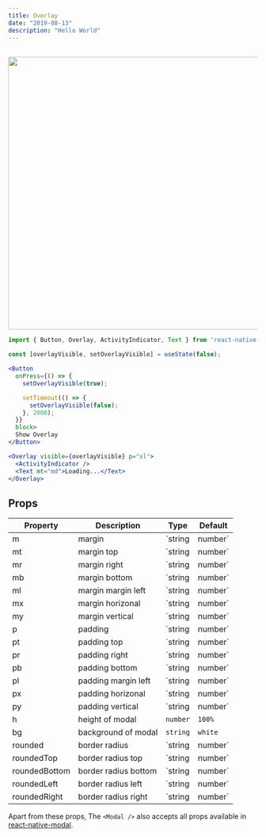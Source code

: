 ```yaml
---
title: Overlay
date: "2019-08-13"
description: "Hello World"
---
```


<br />

<img src="/images/docs/overlay/1.gif" class="mobile" style="height: 550px; width: auto;" />

<br />

```jsx
import { Button, Overlay, ActivityIndicator, Text } from 'react-native-magnus'

const [overlayVisible, setOverlayVisible] = useState(false);

<Button
  onPress={() => {
    setOverlayVisible(true);

    setTimeout(() => {
      setOverlayVisible(false);
    }, 2000);
  }}
  block>
  Show Overlay
</Button>

<Overlay visible={overlayVisible} p="xl">
  <ActivityIndicator />
  <Text mt="md">Loading...</Text>
</Overlay>
```

## Props

| Property      | Description          | Type              | Default |
| ------------- | -------------------- | ----------------- | ------- |
| m             | margin               | `string | number` | -       |
| mt            | margin top           | `string | number` | -       |
| mr            | margin right         | `string | number` | -       |
| mb            | margin bottom        | `string | number` | -       |
| ml            | margin margin left   | `string | number` | -       |
| mx            | margin horizonal     | `string | number` | -       |
| my            | margin vertical      | `string | number` | -       |
| p             | padding              | `string | number` | -       |
| pt            | padding top          | `string | number` | -       |
| pr            | padding right        | `string | number` | -       |
| pb            | padding bottom       | `string | number` | -       |
| pl            | padding margin left  | `string | number` | -       |
| px            | padding horizonal    | `string | number` | -       |
| py            | padding vertical     | `string | number` | -       |
| h             | height of modal      | `number`          | `100%`  |
| bg            | background of modal  | `string`          | `white` |
| rounded       | border radius        | `string | number` | `none`  |
| roundedTop    | border radius top    | `string | number` | `none`  |
| roundedBottom | border radius bottom | `string | number` | `none`  |
| roundedLeft   | border radius left   | `string | number` | `none`  |
| roundedRight  | border radius right  | `string | number` | `none`  |

Apart from these props, The `<Modal />` also accepts all props available in [react-native-modal](https://github.com/react-native-community/react-native-modal).
